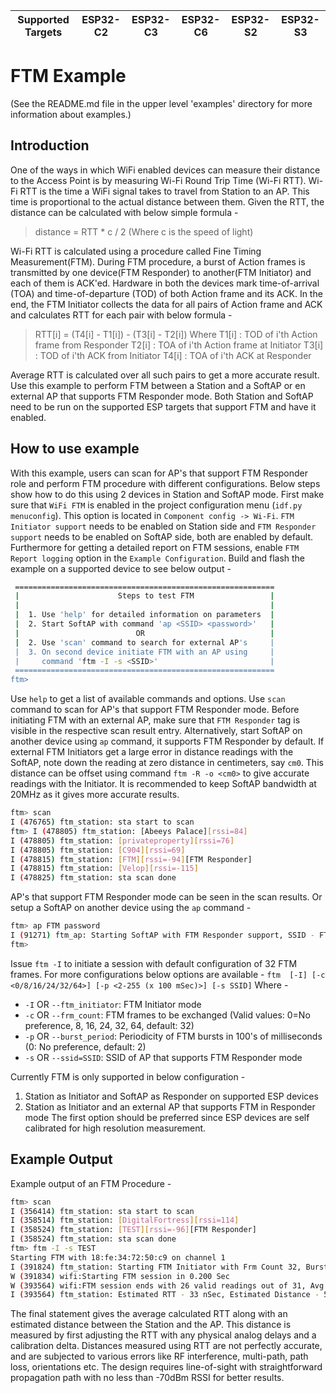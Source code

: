 | Supported Targets | ESP32-C2 | ESP32-C3 | ESP32-C6 | ESP32-S2 | ESP32-S3 |
| ----------------- | -------- | -------- | -------- | -------- | -------- |

# FTM Example

(See the README.md file in the upper level 'examples' directory for more information about examples.)

## Introduction
One of the ways in which WiFi enabled devices can measure their distance to the Access Point is by measuring Wi-Fi Round Trip Time (Wi-Fi RTT). Wi-Fi RTT is the time a WiFi signal takes to travel from Station to an AP. This time is proportional to the actual distance between them. Given the RTT, the distance can be calculated with below simple formula -

> distance = RTT * c / 2
> (Where c is the speed of light)

Wi-Fi RTT is calculated using a procedure called Fine Timing Measurement(FTM). During FTM procedure, a burst of Action frames is transmitted by one device(FTM Responder) to another(FTM Initiator) and each of them is ACK'ed. Hardware in both the devices mark time-of-arrival (TOA) and time-of-departure (TOD) of both Action frame and its ACK. In the end, the FTM Initiator collects the data for all pairs of Action frame and ACK and calculates RTT for each pair with below formula -

> RTT[i] = (T4[i] - T1[i]) - (T3[i] - T2[i]) Where
> T1[i] : TOD of i'th Action frame from Responder
> T2[i] : TOA of i'th Action frame at Initiator
> T3[i] : TOD of i'th ACK from Initiator
> T4[i] : TOA of i'th ACK at Responder

Average RTT is calculated over all such pairs to get a more accurate result.
Use this example to perform FTM between a Station and a SoftAP or en external AP that supports FTM Responder mode. Both Station and SoftAP need to be run on the supported ESP targets that support FTM and have it enabled.

## How to use example

With this example, users can scan for AP's that support FTM Responder role and perform FTM procedure with different configurations. Below steps show how to do this using 2 devices in Station and SoftAP mode.
First make sure that `WiFi FTM` is enabled in the project configuration menu (`idf.py menuconfig`). This option is located in `Component config -> Wi-Fi`. `FTM Initiator support` needs to be enabled on Station side and `FTM Responder support` needs to be enabled on SoftAP side, both are enabled by default. Furthermore for getting a detailed report on FTM sessions, enable `FTM Report logging` option in the `Example Configuration`.
Build and flash the example on a supported device to see below output -

```bash
 ==========================================================
 |                      Steps to test FTM                 |
 |                                                        |
 |  1. Use 'help' for detailed information on parameters  |
 |  2. Start SoftAP with command 'ap <SSID> <password>'   |
 |                          OR                            |
 |  2. Use 'scan' command to search for external AP's     |
 |  3. On second device initiate FTM with an AP using     |
 |     command 'ftm -I -s <SSID>'                         |
 ==========================================================
ftm>
```

Use `help` to get a list of available commands and options. Use `scan` command to scan for AP's that support FTM Responder mode. Before initiating FTM with an external AP, make sure that `FTM Responder` tag is visible in the respective scan result entry. Alternatively, start SoftAP on another device using `ap` command, it supports FTM Responder by default. If external FTM Initiators get a large error in distance readings with the SoftAP, note down the reading at zero distance in centimeters, say `cm0`. This distance can be offset using command `ftm -R -o <cm0>` to give accurate readings with the Initiator.
It is recommended to keep SoftAP bandwidth at 20MHz as it gives more accurate results.

```bash
ftm> scan
I (476765) ftm_station: sta start to scan
ftm> I (478805) ftm_station: [Abeeys Palace][rssi=84]
I (478805) ftm_station: [privateproperty][rssi=76]
I (478805) ftm_station: [C904][rssi=69]
I (478815) ftm_station: [FTM][rssi=-94][FTM Responder]
I (478815) ftm_station: [Velop][rssi=-115]
I (478825) ftm_station: sta scan done
```

AP's that support FTM Responder mode can be seen in the scan results. Or setup a SoftAP on another device using the `ap` command -

```bash
ftm> ap FTM password
I (91271) ftm_ap: Starting SoftAP with FTM Responder support, SSID - FTM, Password - password
ftm>
```

Issue `ftm -I` to initiate a session with default configuration of 32 FTM frames. For more configurations below options are available -
`ftm  [-I] [-c <0/8/16/24/32/64>] [-p <2-255 (x 100 mSec)>] [-s SSID]`
Where -
* `-I` OR `--ftm_initiator`:  FTM Initiator mode
* `-c` OR `--frm_count`: FTM frames to be exchanged (Valid values: 0=No preference, 8, 16, 24, 32, 64, default: 32)
* `-p` OR `--burst_period`: Periodicity of FTM bursts in 100's of milliseconds (0: No preference, default: 2)
* `-s` OR `--ssid=SSID`: SSID of AP that supports FTM Responder mode

Currently FTM is only supported in below configuration -
1. Station as Initiator and SoftAP as Responder on supported ESP devices
2. Station as Initiator and an external AP that supports FTM in Responder mode
The first option should be preferred since ESP devices are self calibrated for high resolution measurement.

## Example Output
Example output of an FTM Procedure -

```bash
ftm> scan
I (356414) ftm_station: sta start to scan
I (358514) ftm_station: [DigitalFortress][rssi=114]
I (358524) ftm_station: [TEST][rssi=-96][FTM Responder]
I (358524) ftm_station: sta scan done
ftm> ftm -I -s TEST
Starting FTM with 18:fe:34:72:50:c9 on channel 1
I (391824) ftm_station: Starting FTM Initiator with Frm Count 32, Burst Period - 200mSec
W (391834) wifi:Starting FTM session in 0.200 Sec
W (393564) wifi:FTM session ends with 26 valid readings out of 31, Avg raw RTT: 49.218 nSec, Avg RSSI: -1
I (393564) ftm_station: Estimated RTT - 33 nSec, Estimated Distance - 5.07 meters
```

The final statement gives the average calculated RTT along with an estimated distance between the Station and the AP. This distance is measured by first adjusting the RTT with any physical analog delays and a calibration delta. Distances measured using RTT are not perfectly accurate, and are subjected to various errors like RF interference, multi-path, path loss, orientations etc.
The design requires line-of-sight with straightforward propagation path with no less than -70dBm RSSI for better results.
